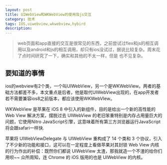 ```yaml
---
layout: post
title: UIWebView和WKWebView的使用及js交互
category: 技术
tags: IOS,uiwebview,wkwebview,hybird
description:
---
```


> web页面和app直接的交互是很常见的东西，之前尝试过flex和js的相互调用以及android和js的相互调用，却只有ios没试过，据说比较复杂。周末花了点时间研究了一下，确实和其他的不太一样，但是
也不见复杂。

##  要知道的事情

ios的webview有2个类，一个叫UIWebView，另一个是WKWebView。两者的基础方法都差不多，本文重点是后者，他是取代UIWebView出现的，在app开发者若不需要兼容ios8之前版本，都应该使用WKWebVIew。

WKWebView 是苹果在 iOS 8 中引入的新组件，目的是给出一个新的高性能的 Web View 解决方案，摆脱过去 UIWebView 的老旧笨重特别是内存占用量巨大的问题，它使用Nitro JavaScript引擎，这意味着所有第三方浏览器运行JavaScript将会跟safari一样快.

苹果将 UIWebViewDelegate 与 UIWebView 重构成了 14 个类和 3 个协议，引入了不少新的功能和接口，这可以在一定程度上看做苹果对其封锁 Web View 内核的行为作出的补偿：既然你们都说 UIWebView 太渣，那我就造一个不渣的给你们用呗~~ 众所周知，连 Chrome 的 iOS 版用的也是 UIWebView 的内核。


